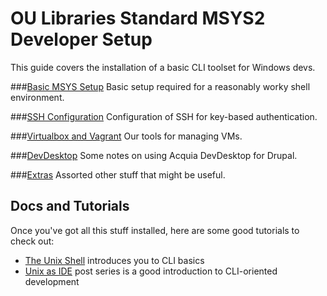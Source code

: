 # OU Libraries Standard MSYS2 Developer Setup

This guide covers the installation of a basic CLI toolset for Windows devs.

###[Basic MSYS Setup](./01-msys2.md)
Basic setup required for a reasonably worky shell environment. 

###[SSH Configuration](02-ssh.md)
Configuration of SSH for key-based authentication.

###[Virtualbox and Vagrant](03-vms.md)
Our tools for managing VMs.

###[DevDesktop](04-devdesktop.md)
Some notes on using Acquia DevDesktop for Drupal. 

###[Extras](05-extras.md)
Assorted other stuff that might be useful.


## Docs and Tutorials 

Once you've got all this stuff installed, here are some good tutorials to check out:

* [The Unix Shell](http://swcarpentry.github.io/shell-novice/) introduces you to CLI basics 
* [Unix as IDE](https://sanctum.geek.nz/arabesque/series/unix-as-ide/) post series is a good introduction to CLI-oriented development

